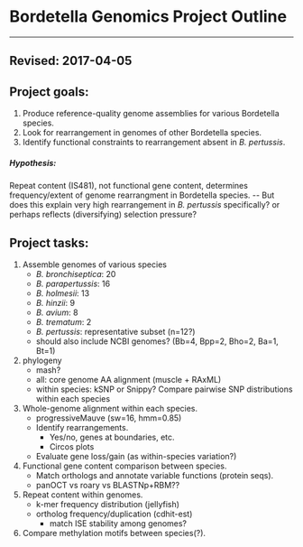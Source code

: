 # Bordetella Genomics Project Outline
------
Revised: 2017-04-05
------
## Project goals:
1. Produce reference-quality genome assemblies for various Bordetella species.
1. Look for rearrangement in genomes of other Bordetella species.
1. Identify functional constraints to rearrangement absent in *B. pertussis*.

##### Hypothesis:
Repeat content (IS481), not functional gene content, determines frequency/extent of genome rearrangment in Bordetella species. -- But does this explain very high rearrangement in *B. pertussis* specifically? or perhaps reflects (diversifying) selection pressure?

## Project tasks:
1. Assemble genomes of various species
	+ *B. bronchiseptica*: 20
	+ *B. parapertussis*: 16
	+ *B. holmesii*: 13
	+ *B. hinzii*: 9
	+ *B. avium*: 8
	+ *B. trematum*: 2
	+ *B. pertussis*: representative subset (n=12?)
	+ should also include NCBI genomes? (Bb=4, Bpp=2, Bho=2, Ba=1, Bt=1)
1. phylogeny
	+ mash?
	+ all: core genome AA alignment (muscle + RAxML)  
	+ within species: kSNP or Snippy? Compare pairwise SNP distributions within each species   
1. Whole-genome alignment within each species.
	+ progressiveMauve (sw=16, hmm=0.85)
	+ Identify rearrangements.
		+ Yes/no, genes at boundaries, etc.
		+ Circos plots
	+ Evaluate gene loss/gain (as within-species variation?)
1. Functional gene content comparison between species.
	+ Match orthologs and annotate variable functions (protein seqs).
	+ panOCT vs roary vs BLASTNp+RBM??
1. Repeat content within genomes.
	+ k-mer frequency distribution (jellyfish)
	+ ortholog frequency/duplication (cdhit-est)
	  + match ISE stability among genomes?
1. Compare methylation motifs between species(?).
